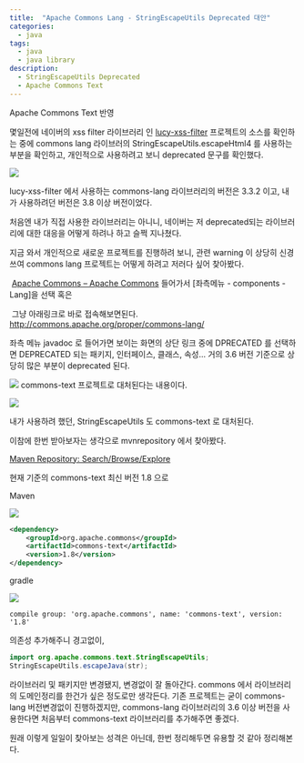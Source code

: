 ```yaml
---
title:  "Apache Commons Lang - StringEscapeUtils Deprecated 대안"
categories:
  - java
tags:
  - java
  - java library
description:
  - StringEscapeUtils Deprecated
  - Apache Commons Text
---
```


Apache Commons Text 반영

몇일전에 네이버의 xss filter 라이브러리 인 [lucy-xss-filter](https://github.com/naver/lucy-xss-filter) 프로젝트의 소스를 확인하는 중에 commons lang 라이브러의 StringEscapeUtils.escapeHtml4 를 사용하는 부분을 확인하고, 개인적으로 사용하려고 보니 deprecated 문구를 확인했다.

![](https://postfiles.pstatic.net/MjAyMDAyMDVfMTg4/MDAxNTgwODM2NjAyMTY4.mZKalzYysI4VWmNfCnZw0p7r2D0QOqSMZZUGTgXlcRcg.ftdlC2rfBPPeSITuMz-ev0v1MUKflnYC6kJsIql_mHAg.PNG.piyoro/SE-be40ed4d-93fe-4b97-bfb2-46c621e1764a.png?type=w580)

lucy-xss-filter 에서 사용하는 commons-lang 라이브러리의 버전은 3.3.2 이고, 내가 사용하려던 버전은 3.8 이상 버전이었다.
​

처음엔 내가 직접 사용한 라이브러리는 아니니, 네이버는 저 deprecated되는 라이브러리에 대한 대응을 어떻게 하려나 하고 슬쩍 지나쳤다.

지금 와서 개인적으로 새로운 프로젝트를 진행하려 보니, 관련 warning 이 상당히 신경쓰여 commons lang 프로젝트는 어떻게 하려고 저러다 싶어 찾아봤다.

​
[Apache Commons – Apache Commons](http://commons.apache.org)
들어가서  [좌측메뉴 - components - Lang]을 선택 혹은

​
그냥 아래링크로 바로 접속해보면된다.
http://commons.apache.org/proper/commons-lang/


좌측 메뉴 javadoc 로 들어가면 보이는 화면의 상단 링크 중에 DPRECATED 를 선택하면 DEPRECATED 되는 패키지, 인터페이스, 클래스, 속성... 거의 3.6 버전 기준으로 상당히 많은 부분이 deprecated 된다.

![](https://postfiles.pstatic.net/MjAyMDAyMDVfMjE3/MDAxNTgwODM2NjAyOTIw.UH9wuqGRAQek3PRAdsKtg7C3QOzplXDtUxP0lsUFtHgg.kl4CvPhR830d7Iv-_cG0r5fWjuik_A8B83CqZSkv7zMg.PNG.piyoro/SE-1c2967c0-8af9-4c2d-8a19-ed6e0137e10f.png?type=w580)
commons-text 프로젝트로 대처된다는 내용이다.

![](https://postfiles.pstatic.net/MjAyMDAyMDVfMjM3/MDAxNTgwODM2NjAzNjA5.uz3R29fQwX59JAo2iVHfJcN8yj2BUbF7DXgmy67bKhYg.5SciJxBqS2LPfEltsSEvYf55OfEpKZ2QsLscL-0lEJsg.PNG.piyoro/SE-af94512f-6715-4942-9366-54a10dfd58e7.png?type=w580)

내가 사용하려 했던, StringEscapeUtils 도 commons-text 로 대처된다.

이참에 한번 받아보자는 생각으로 mvnrepository 에서 찾아봤다.


[Maven Repository: Search/Browse/Explore](mvnrepository.com)


현재 기준의 commons-text 최신 버전 1.8 으로

Maven

![](https://postfiles.pstatic.net/MjAyMDAyMDVfMTA1/MDAxNTgwODM2NjA1NDQ2.H1k2NHJLUstZdrcOtKW32Fa2SC3zrt0fYO8JKLgaPzMg.1249n76ScP4MZNMhDLYRp4929NJsScFaQ-pDb2T5N2gg.PNG.piyoro/SE-7b57535c-6e8e-4103-bc87-db346e1bf92b.png?type=w580)
```xml
<dependency>
    <groupId>org.apache.commons</groupId>
    <artifactId>commons-text</artifactId>
    <version>1.8</version>
</dependency>
```
gradle

![](https://postfiles.pstatic.net/MjAyMDAyMDVfMjI4/MDAxNTgwODM2NjAxNzQ0.gWxTpvWRUVVDseV06Y29-w3mWTCidj7l5fRtsE8W6wEg.uBJNLA2OF16OuPzt_AO-xqDQoXmRYP9Inq8lXNyLAjsg.PNG.piyoro/SE-20c90cbc-a606-47c5-9213-e76605b54ac5.png?type=w580)
```
compile group: 'org.apache.commons', name: 'commons-text', version: '1.8'
```
의존성 추가해주니 경고없이,

```java
import org.apache.commons.text.StringEscapeUtils;
StringEscapeUtils.escapeJava(str);
```

라이브러리 및 패키지만 변경됐지, 변경없이 잘 돌아간다.
commons 에서 라이브러리의 도메인정리를 한건가 싶은 정도로만 생각든다.
기존 프로젝트는 굳이 commons-lang 버전변경없이 진행하겠지만, commons-lang 라이브러리의 3.6 이상 버전을 사용한다면 처음부터 commons-text 라이브러리를 추가해주면 좋겠다.


원래 이렇게 일일이 찾아보는 성격은 아닌데, 한번 정리해두면 유용할 것 같아 정리해본다.
